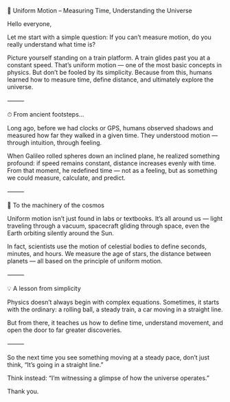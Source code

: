 🎤 Uniform Motion – Measuring Time, Understanding the Universe

Hello everyone,

Let me start with a simple question:
If you can’t measure motion, do you really understand what time is?

Picture yourself standing on a train platform. A train glides past you at a constant speed. That’s uniform motion — one of the most basic concepts in physics. But don’t be fooled by its simplicity. Because from this, humans learned how to measure time, define distance, and ultimately explore the universe.

⸻

⏱ From ancient footsteps…

Long ago, before we had clocks or GPS, humans observed shadows and measured how far they walked in a given time. They understood motion — through intuition, through feeling.

When Galileo rolled spheres down an inclined plane, he realized something profound: if speed remains constant, distance increases evenly with time. From that moment, he redefined time — not as a feeling, but as something we could measure, calculate, and predict.

⸻

🌌 To the machinery of the cosmos

Uniform motion isn’t just found in labs or textbooks. It’s all around us — light traveling through a vacuum, spacecraft gliding through space, even the Earth orbiting silently around the Sun.

In fact, scientists use the motion of celestial bodies to define seconds, minutes, and hours. We measure the age of stars, the distance between planets — all based on the principle of uniform motion.

⸻

💡 A lesson from simplicity

Physics doesn’t always begin with complex equations. Sometimes, it starts with the ordinary: a rolling ball, a steady train, a car moving in a straight line.

But from there, it teaches us how to define time, understand movement, and open the door to far greater discoveries.

⸻

So the next time you see something moving at a steady pace, don’t just think,
“It’s going in a straight line.”

Think instead:
“I’m witnessing a glimpse of how the universe operates.”

Thank you.
